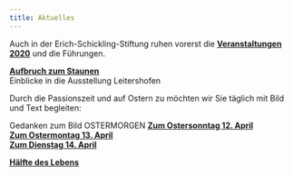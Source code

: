 ```yaml
---
title: Aktuelles
---
```

Auch in der Erich-Schickling-Stiftung ruhen vorerst die [**Veranstaltungen 2020**](/veranstaltungen/2020/) und die Führungen. 

[**Aufbruch zum Staunen**](/veranstaltungen/2020/leitershofenausstellung/)   
Einblicke in die Ausstellung Leitershofen

Durch die Passionszeit und auf Ostern zu möchten wir Sie täglich mit Bild und Text begleiten:
   
Gedanken zum Bild OSTERMORGEN 
[**Zum Ostersonntag 12. April**](/bildgedanken/20200412schuller/)  
[**Zum Ostermontag 13. April**](/bildgedanken/20200413schuller/)      
[**Zum Dienstag 14. April**](/bildgedanken/20200414schuller/)
  
[**Hälfte des Lebens**](/bildgedanken/20200417schuller/)